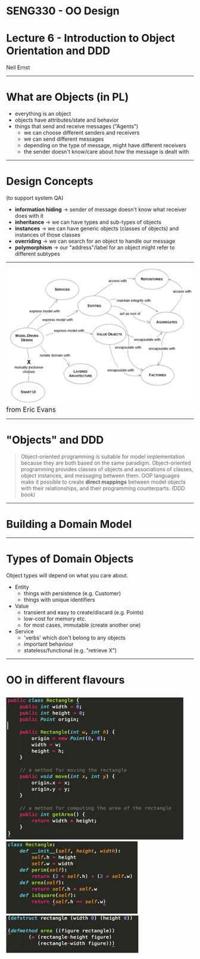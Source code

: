 
#  SENG330 -  OO Design
# Lecture 6 - Introduction to Object Orientation and DDD
Neil Ernst
<!-- page_number: true -->
<!-- footer: (c) 2017 Neil Ernst  -->

---

# What are Objects (in PL)
* everything is an object
* objects have attributes/state and behavior
* things that send and receive messages ("Agents")
	* we can choose different senders and receivers
	* we can send different messages
	* depending on the type of message, might have different receivers
	* the sender doesn't know/care about *how* the message is dealt with	
---
# Design Concepts
(to support system QA)
* **information hiding** -> sender of message doesn't know what receiver does with it
* **inheritance** -> we can have types and sub-types of objects
* **instances** -> we can have generic objects (classes of objects) and instances of those classes
* **overriding** -> we can search for an object to handle our message
* **polymorphism** -> our "address"/label for an object might refer to different subtypes

---
![](img/evans-over.png)
 <font size="4pt"> from Eric Evans</font>

---
# "Objects" and DDD
>Object-oriented programming is suitable for model implementation because they are both based on the same paradigm. Object-oriented programming provides classes of objects and associations of classes, object instances, and messaging between them. OOP languages make it possible to create **direct mappings** between model objects with their relationships, and their programming counterparts. (DDD book)

---
# Building a Domain Model
<!-- uses Evans Voyage example -->
<!-- uses DDD Simple example on planes -->
<!-- took longer than expected to do 1 -->

---
# Types of Domain Objects
Object types will depend on what you care about.
* Entity
	* things with persistence (e.g. Customer)
	* things with unique identifiers
* Value
	* transient and easy to create/discard (e.g. Points)
	* low-cost for memory etc.
	* for most cases, immutable (create another one)
* Service
	* 'verbs' which don't belong to any objects
	* important behaviour
	* stateless/functional (e.g. "retrieve X")

---
# OO in different flavours 
![](img/rect-java.png) ![](img/rect-py.png) ![](img/rect-clos.png) 
---
